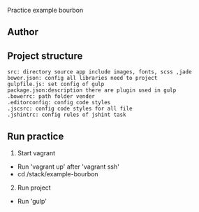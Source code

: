 Practice example bourbon

## Author

## Project structure
	src: directory source app include images, fonts, scss ,jade 
	bower.json: config all libraries need to project
	gulpfile.js: set config of gulp
	package.json:description there are plugin used in gulp
	.bowerrc: path folder vender
	.editorconfig: config code styles
	.jscsrc: config code styles for all file
	.jshintrc: config rules of jshint task 
## Run practice
1. Start vagrant
 - Run 'vagrant up' after 'vagrant ssh'
 - cd /stack/example-bourbon
2. Run project
 - Run 'gulp'

